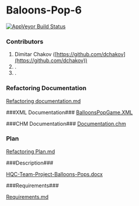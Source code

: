 Baloons-Pop-6
=============================================
 [![AppVeyor Build Status](https://ci.appveyor.com/api/projects/status/jku85e7p6yafriub/branch/master?svg=true)](https://ci.appveyor.com/project/dchakov/hqc-teamwork-baloons-pop-6/branch/master)

### Contributors ###


1. Dimitar Chakov ([https://github.com/dchakov](https://github.com/dchakov))
2. .
3. .


### Refactoring Documentation ###

[Refactoring documentation.md](https://github.com/HQC-Teamwork-Baloons-Pop-6/HQC-Teamwork-Baloons-Pop-6/blob/master/Refactoring%20Documentation.md)

###XML Documentation###
[BalloonsPopGame.XML](https://github.com/HQC-Teamwork-Baloons-Pop-6/HQC-Teamwork-Baloons-Pop-6/blob/master/Documentation/BalloonsPopGame.XML "BalloonsPopGame.XML")

###CHM Documentation###
[Documentation.chm](https://github.com/HQC-Teamwork-Baloons-Pop-6/HQC-Teamwork-Baloons-Pop-6/tree/master/Documentation/Help)

### Plan ###

[Refactoring Plan.md](https://github.com/HQC-Teamwork-Baloons-Pop-6/HQC-Teamwork-Baloons-Pop-6/blob/master/Refactoring%20Plan.md)

###Description###

[HQC-Team-Project-Balloons-Pops.docx](https://github.com/HQC-Teamwork-Baloons-Pop-6/HQC-Teamwork-Baloons-Pop-6/blob/master/HQC-Team-Project-Balloons-Pops.docx)

###Requirements###

[Requirements.md](https://github.com/HQC-Teamwork-Baloons-Pop-6/HQC-Teamwork-Baloons-Pop-6/blob/master/Requirements.md)